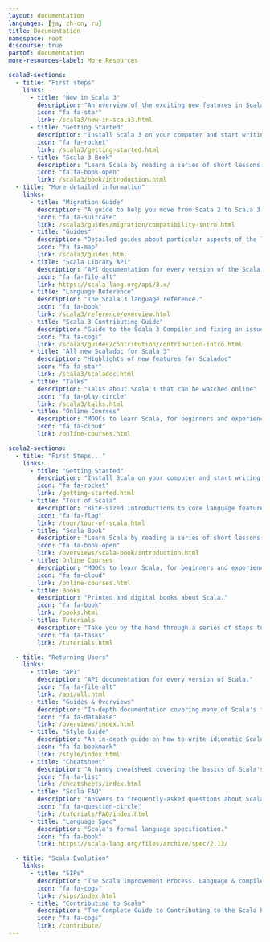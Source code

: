 ```yaml
---
layout: documentation
languages: [ja, zh-cn, ru]
title: Documentation
namespace: root
discourse: true
partof: documentation
more-resources-label: More Resources

scala3-sections:
  - title: "First steps"
    links:
      - title: "New in Scala 3"
        description: "An overview of the exciting new features in Scala 3."
        icon: "fa fa-star"
        link: /scala3/new-in-scala3.html
      - title: "Getting Started"
        description: "Install Scala 3 on your computer and start writing some Scala code!"
        icon: "fa fa-rocket"
        link: /scala3/getting-started.html
      - title: "Scala 3 Book"
        description: "Learn Scala by reading a series of short lessons."
        icon: "fa fa-book-open"
        link: /scala3/book/introduction.html
  - title: "More detailed information"
    links:
      - title: "Migration Guide"
        description: "A guide to help you move from Scala 2 to Scala 3."
        icon: "fa fa-suitcase"
        link: /scala3/guides/migration/compatibility-intro.html
      - title: "Guides"
        description: "Detailed guides about particular aspects of the language."
        icon: "fa fa-map"
        link: /scala3/guides.html
      - title: "Scala Library API"
        description: "API documentation for every version of the Scala 3 standard library."
        icon: "fa fa-file-alt"
        link: https://scala-lang.org/api/3.x/
      - title: "Language Reference"
        description: "The Scala 3 language reference."
        icon: "fa fa-book"
        link: /scala3/reference/overview.html
      - title: "Scala 3 Contributing Guide"
        description: "Guide to the Scala 3 Compiler and fixing an issue"
        icon: "fa fa-cogs"
        link: /scala3/guides/contribution/contribution-intro.html
      - title: "All new Scaladoc for Scala 3"
        description: "Highlights of new features for Scaladoc"
        icon: "fa fa-star"
        link: /scala3/scaladoc.html
      - title: "Talks"
        description: "Talks about Scala 3 that can be watched online"
        icon: "fa fa-play-circle"
        link: /scala3/talks.html
      - title: "Online Courses"
        description: "MOOCs to learn Scala, for beginners and experienced programmers."
        icon: "fa fa-cloud"
        link: /online-courses.html

scala2-sections:
  - title: "First Steps..."
    links:
      - title: "Getting Started"
        description: "Install Scala on your computer and start writing some Scala code!"
        icon: "fa fa-rocket"
        link: /getting-started.html
      - title: "Tour of Scala"
        description: "Bite-sized introductions to core language features."
        icon: "fa fa-flag"
        link: /tour/tour-of-scala.html
      - title: "Scala Book"
        description: "Learn Scala by reading a series of short lessons."
        icon: "fa fa-book-open"
        link: /overviews/scala-book/introduction.html
      - title: Online Courses
        description: "MOOCs to learn Scala, for beginners and experienced programmers."
        icon: "fa fa-cloud"
        link: /online-courses.html
      - title: Books
        description: "Printed and digital books about Scala."
        icon: "fa fa-book"
        link: /books.html
      - title: Tutorials
        description: "Take you by the hand through a series of steps to create Scala applications."
        icon: "fa fa-tasks"
        link: /tutorials.html

  - title: "Returning Users"
    links:
      - title: "API"
        description: "API documentation for every version of Scala."
        icon: "fa fa-file-alt"
        link: /api/all.html
      - title: "Guides & Overviews"
        description: "In-depth documentation covering many of Scala's features."
        icon: "fa fa-database"
        link: /overviews/index.html
      - title: "Style Guide"
        description: "An in-depth guide on how to write idiomatic Scala code."
        icon: "fa fa-bookmark"
        link: /style/index.html
      - title: "Cheatsheet"
        description: "A handy cheatsheet covering the basics of Scala's syntax."
        icon: "fa fa-list"
        link: /cheatsheets/index.html
      - title: "Scala FAQ"
        description: "Answers to frequently-asked questions about Scala."
        icon: "fa fa-question-circle"
        link: /tutorials/FAQ/index.html
      - title: "Language Spec"
        description: "Scala's formal language specification."
        icon: "fa fa-book"
        link: https://scala-lang.org/files/archive/spec/2.13/

  - title: "Scala Evolution"
    links:
      - title: "SIPs"
        description: "The Scala Improvement Process. Language & compiler evolution."
        icon: "fa fa-cogs"
        link: /sips/index.html
      - title: "Contributing to Scala"
        description: "The Complete Guide to Contributing to the Scala Project"
        icon: "fa fa-cogs"
        link: /contribute/
---
```

